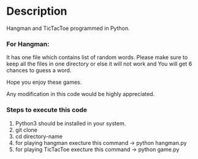 # Description

Hangman and TicTacToe programmed in Python.

### For Hangman: 

It has one file which contains list of random words. Please make sure to keep all the files in one directory or else it will not work and You will get 6 chances to guess a word.

Hope you enjoy these games. 

Any modification in this code would be highly appreciated.

### Steps to execute this code

1. Python3 should be installed in your system.
2. git clone
3. cd directory-name
4. for playing hangman execture this command -> python hangman.py
5. for playing TicTacToe execture this command -> python game.py